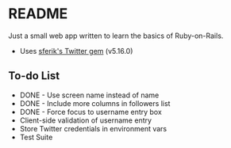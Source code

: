 # README

Just a small web app written to learn the basics of Ruby-on-Rails.

* Uses [sferik's Twitter gem](https://sferik.github.io/twitter/) (v5.16.0)


To-do List
----------
* DONE - Use screen name instead of name
* DONE - Include more columns in followers list
* DONE - Force focus to username entry box
* Client-side validation of username entry
* Store Twitter credentials in environment vars
* Test Suite
